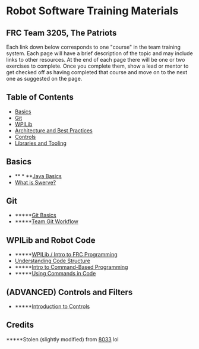 # Robot Software Training Materials

## FRC Team 3205, The Patriots

Each link down below corresponds to one "course" in the team training system.
Each page will have a brief description of the topic and may include links to other resources.
At the end of each page there will be one or two exercises to complete.
Once you complete them, show a lead or mentor to get checked off as having completed that course and move on to the next one as suggested on the page.

## Table of Contents

- [Basics](#basics)
- [Git](#git)
- [WPILib](#wpilib)
- [Architecture and Best Practices](#architecture-and-best-practices)
- [Controls](#controls)
- [Libraries and Tooling](#libraries-and-tooling)

## Basics

- ** * **[Java Basics](Basics/Java.md)
- [What is Swerve?](Basics/Swerve.md)

## Git

- *****[Git Basics](Basics/BasicGit.md)
- *****[Team Git Workflow](Basics/GitWorkflow.md)

## WPILib and Robot Code

- *****[WPILib / Intro to FRC Programming](WPILibBasics/GettingStarted.md)
- [Understanding Code Structure](WPILibBasics/CodeStructure.md)
- *****[Intro to Command-Based Programming](WPILibBasics/CommandBasedIntro.md)
- *****[Using Commands in Code](WPILibBasics/UsingCommands.md)

## (ADVANCED) Controls and Filters
- *****[Introduction to Controls](AdvancedControls/ControlsIntro.md)

## Credits
*****Stolen (slightly modified) from [8033](https://github.com/HighlanderRobotics/Highlanders-Training/tree/main) lol
